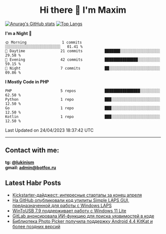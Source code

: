 ## <h1 align="center">Hi there 👋 I'm Maxim</h1>

[![Anurag's GitHub stats](https://github-readme-stats.vercel.app/api?username=lukinism)](https://github.com/anuraghazra/github-readme-stats) [![Top Langs](https://github-readme-stats.vercel.app/api/top-langs/?username=lukinism)](https://github.com/anuraghazra/github-readme-stats)

<!--START_SECTION:waka-->
**I'm a Night 🦉** 

```text
🌞 Morning                1 commits           ░░░░░░░░░░░░░░░░░░░░░░░░░   01.41 % 
🌆 Daytime                21 commits          ███████░░░░░░░░░░░░░░░░░░   29.58 % 
🌃 Evening                42 commits          ███████████████░░░░░░░░░░   59.15 % 
🌙 Night                  7 commits           ██░░░░░░░░░░░░░░░░░░░░░░░   09.86 % 
```


**I Mostly Code in PHP** 

```text
PHP                      5 repos             ████████████████░░░░░░░░░   62.50 % 
Python                   1 repo              ███░░░░░░░░░░░░░░░░░░░░░░   12.50 % 
Go                       1 repo              ███░░░░░░░░░░░░░░░░░░░░░░   12.50 % 
Kotlin                   1 repo              ███░░░░░░░░░░░░░░░░░░░░░░   12.50 % 
```




 Last Updated on 24/04/2023 18:37:42 UTC
<!--END_SECTION:waka-->
___
## Contact with me:
**tg: [@lukinism](https://t.me/lukinism)  
gmail: admin@botfox.ru**

## Latest Habr Posts
<!-- BLOG-POST-LIST:START -->
- [Kickstarter-дайджест: интересные стартапы за конец апреля](https://habr.com/ru/articles/731456/)
- [На GitHub опубликовали код утилиты Simple LAPS GUI, предназначенной для работы с Windows LAPS](https://habr.com/ru/news/731448/)
- [WinToUSB 7.9 поддерживает работу с Windows 11 Lite](https://habr.com/ru/news/731420/)
- [GitLab анонсировала ИИ-функцию для поиска уязвимостей в коде](https://habr.com/ru/news/731414/)
- [Библиотека Photo Picker получила поддержку Android 4.4 KitKat и более поздних версий](https://habr.com/ru/news/731374/)
<!-- BLOG-POST-LIST:END -->

